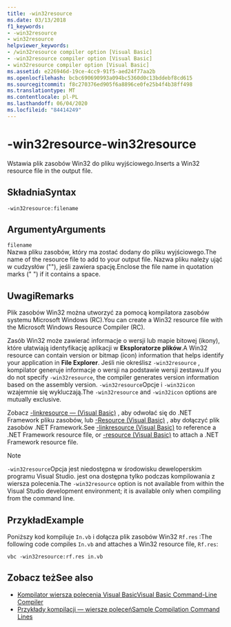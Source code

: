 ```yaml
---
title: -win32resource
ms.date: 03/13/2018
f1_keywords:
- -win32resource
- win32resource
helpviewer_keywords:
- /win32resource compiler option [Visual Basic]
- -win32resource compiler option [Visual Basic]
- win32resource compiler option [Visual Basic]
ms.assetid: e226946d-19ce-4cc9-91f5-aed24f77aa2b
ms.openlocfilehash: bcbc690690993a094bc5360d0c13bddebf8cd615
ms.sourcegitcommit: f8c270376ed905f6a8896ce0fe25b4f4b38ff498
ms.translationtype: MT
ms.contentlocale: pl-PL
ms.lasthandoff: 06/04/2020
ms.locfileid: "84414249"
---
```

# <a name="-win32resource"></a><span data-ttu-id="14d5c-102">-win32resource</span><span class="sxs-lookup"><span data-stu-id="14d5c-102">-win32resource</span></span>
<span data-ttu-id="14d5c-103">Wstawia plik zasobów Win32 do pliku wyjściowego.</span><span class="sxs-lookup"><span data-stu-id="14d5c-103">Inserts a Win32 resource file in the output file.</span></span>  
  
## <a name="syntax"></a><span data-ttu-id="14d5c-104">Składnia</span><span class="sxs-lookup"><span data-stu-id="14d5c-104">Syntax</span></span>  
  
```console  
-win32resource:filename  
```  
  
## <a name="arguments"></a><span data-ttu-id="14d5c-105">Argumenty</span><span class="sxs-lookup"><span data-stu-id="14d5c-105">Arguments</span></span>  
 `filename`  
 <span data-ttu-id="14d5c-106">Nazwa pliku zasobów, który ma zostać dodany do pliku wyjściowego.</span><span class="sxs-lookup"><span data-stu-id="14d5c-106">The name of the resource file to add to your output file.</span></span> <span data-ttu-id="14d5c-107">Nazwa pliku należy ująć w cudzysłów (""), jeśli zawiera spację.</span><span class="sxs-lookup"><span data-stu-id="14d5c-107">Enclose the file name in quotation marks (" ") if it contains a space.</span></span>  
  
## <a name="remarks"></a><span data-ttu-id="14d5c-108">Uwagi</span><span class="sxs-lookup"><span data-stu-id="14d5c-108">Remarks</span></span>  
 <span data-ttu-id="14d5c-109">Plik zasobów Win32 można utworzyć za pomocą kompilatora zasobów systemu Microsoft Windows (RC).</span><span class="sxs-lookup"><span data-stu-id="14d5c-109">You can create a Win32 resource file with the Microsoft Windows Resource Compiler (RC).</span></span>  
  
 <span data-ttu-id="14d5c-110">Zasób Win32 może zawierać informacje o wersji lub mapie bitowej (ikony), które ułatwiają identyfikację aplikacji w **Eksploratorze plików**.</span><span class="sxs-lookup"><span data-stu-id="14d5c-110">A Win32 resource can contain version or bitmap (icon) information that helps identify your application in **File Explorer**.</span></span> <span data-ttu-id="14d5c-111">Jeśli nie określisz `-win32resource` , kompilator generuje informacje o wersji na podstawie wersji zestawu.</span><span class="sxs-lookup"><span data-stu-id="14d5c-111">If you do not specify `-win32resource`, the compiler generates version information based on the assembly version.</span></span> <span data-ttu-id="14d5c-112">`-win32resource`Opcje i `-win32icon` wzajemnie się wykluczają.</span><span class="sxs-lookup"><span data-stu-id="14d5c-112">The `-win32resource` and `-win32icon` options are mutually exclusive.</span></span>  
  
 <span data-ttu-id="14d5c-113">Zobacz [-linkresource — (Visual Basic)](linkresource.md) , aby odwołać się do .NET Framework pliku zasobów, lub [-Resource (Visual Basic)](resource.md) , aby dołączyć plik zasobów .NET Framework.</span><span class="sxs-lookup"><span data-stu-id="14d5c-113">See [-linkresource (Visual Basic)](linkresource.md) to reference a .NET Framework resource file, or [-resource (Visual Basic)](resource.md) to attach a .NET Framework resource file.</span></span>  
  
> [!NOTE]
> <span data-ttu-id="14d5c-114">`-win32resource`Opcja jest niedostępna w środowisku deweloperskim programu Visual Studio. jest ona dostępna tylko podczas kompilowania z wiersza polecenia.</span><span class="sxs-lookup"><span data-stu-id="14d5c-114">The `-win32resource` option is not available from within the Visual Studio development environment; it is available only when compiling from the command line.</span></span>  
  
## <a name="example"></a><span data-ttu-id="14d5c-115">Przykład</span><span class="sxs-lookup"><span data-stu-id="14d5c-115">Example</span></span>  
 <span data-ttu-id="14d5c-116">Poniższy kod kompiluje `In.vb` i dołącza plik zasobów Win32 `Rf.res` :</span><span class="sxs-lookup"><span data-stu-id="14d5c-116">The following code compiles `In.vb` and attaches a Win32 resource file, `Rf.res`:</span></span>  
  
```console  
vbc -win32resource:rf.res in.vb  
```  
  
## <a name="see-also"></a><span data-ttu-id="14d5c-117">Zobacz też</span><span class="sxs-lookup"><span data-stu-id="14d5c-117">See also</span></span>

- [<span data-ttu-id="14d5c-118">Kompilator wiersza polecenia Visual Basic</span><span class="sxs-lookup"><span data-stu-id="14d5c-118">Visual Basic Command-Line Compiler</span></span>](index.md)
- [<span data-ttu-id="14d5c-119">Przykłady kompilacji — wiersze poleceń</span><span class="sxs-lookup"><span data-stu-id="14d5c-119">Sample Compilation Command Lines</span></span>](sample-compilation-command-lines.md)
